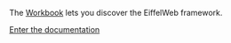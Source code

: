 The [Workbook](./workbook.md) lets you discover the EiffelWeb framework.

[Enter the documentation](./workbook.md)
		
